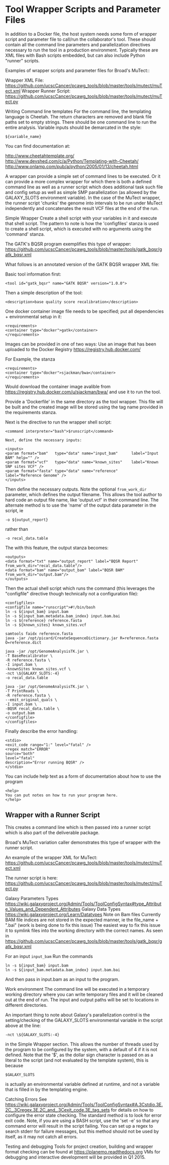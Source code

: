 

Tool Wrapper Scripts and Parameter Files
========================================


In addition to a Docker file, the host system needs some form of wrapper script and parameter file to call/run the collaborator's tool.  These should contain all the command line parameters and parallelization directives necessary to run the tool in a production environment.  Typically these are XML files with Bash scripts embedded, but can also include Python "runner" scripts.

Examples of wrapper scripts and parameter files for Broad's MuTect::

Wrapper XML File:
https://github.com/ucscCancer/pcawg_tools/blob/master/tools/mutect/muTect.xml
Wrapper Runner Script:
https://github.com/ucscCancer/pcawg_tools/blob/master/tools/mutect/muTect.py


Writing Command line templates
For the command line, the templating language is Cheetah. The return characters are removed and blank file paths set to empty strings. There should be one command line to run the entire analysis. Variable inputs should be demarcated in the style:
```
${variable_name}
```

You can find documentation at:

http://www.cheetahtemplate.org/
http://www.devshed.com/c/a/Python/Templating-with-Cheetah/
http://www.onlamp.com/pub/a/python/2005/01/13/cheetah.html

A wrapper can provide a simple set of command lines to be executed. Or it can provide a more complex wrapper for which there is both a defined command line as well as a runner script which does additional task such file and config setup as well as simple SMP parallelization (as allowed by the GALAXY_SLOTS environment variable).  In the case of the MuTect wrapper, the runner script 'chunks' the genome into intervals to be run under MuTect independently and concatenates the result VCF files at the end of the run.

Simple Wrapper
Create a shell script with your variables in it and execute that shell script. The pattern to note is how the 'configfiles' stanza is used to create a shell script, which is executed with no arguments using the 'command' stanza.

The GATK's BQSR program exemplifies this type of wrapper:
https://github.com/ucscCancer/pcawg_tools/blob/master/tools/gatk_bqsr/gatk_bqsr.xml

What follows is an annotated version of the GATK BQSR wrapper XML file:

Basic tool information first:
```
<tool id="gatk_bqsr" name="GATK BQSR" version="1.0.0">
```
Then a simple description of the tool:
```
<description>base quality score recalibration</description>
```
One docker container image file needs to be specified; put all dependencies + environmental setup in it:
```
<requirements>
<container type="docker">gatk</container>
</requirements>
```

Images can be provided in one of two ways:
Use an image that has been uploaded to the Docker Registry https://registry.hub.docker.com/

For Example, the stanza
```
<requirements>
<container type="docker">sjackman/bwa</container>
</requirements>
```
Would download the container image avalible from https://registry.hub.docker.com/u/sjackman/bwa/ and use it to run the tool.


Provide a 'Dockerfile' in the same directory as the tool wrapper.  This file will be built and the created image will be stored using the tag name provided in the requirements stanza.


Next is the directive to run the wrapper shell script:
```
<command interpreter="bash">$runscript</command>

Next, define the necessary inputs:

<inputs>
<param format="bam"   type="data" name="input_bam"      label="Input BAM" help="" />
<param format="vcf"   type="data" name="known_sites"    label="Known SNP sites VCF" />
<param format="fasta" type="data" name="reference"      label="Reference Genome" />
</inputs>
```

Then define the necessary outputs. Note the optional `from_work_dir` parameter, which defines the output filename. This allows the tool author to hard code an output file name, like 'output.vcf' in their command line. The alternate method is to use the 'name' of the output data parameter in the script, ie
```
-o ${output_report}
```
rather than
```
-o recal_data.table
```

The with this feature, the output stanza becomes:
```
<outputs>
<data format="txt" name="output_report" label="BQSR Report" from_work_dir="recal_data.table"/>
<data format="bam" name="output_bam" label="BQSR BAM" from_work_dir="output.bam"/>
</outputs>
```

Then the actual shell script which runs the command (this leverages the "configfile" directive though technically not a configuration file):

```
<configfiles>
<configfile name="runscript">#!/bin/bash
ln -s ${input_bam} input.bam
ln -s ${input_bam.metadata.bam_index} input.bam.bai
ln -s ${reference} reference.fasta
ln -s ${known_sites} known_sites.vcf

samtools faidx reference.fasta
java -jar /opt/picard/CreateSequenceDictionary.jar R=reference.fasta O=reference.dict

java -jar /opt/GenomeAnalysisTK.jar \
-T BaseRecalibrator \
-R reference.fasta \
-I input.bam \
-knownSites known_sites.vcf \
-nct \${GALAXY_SLOTS:-4}
-o recal_data.table

java -jar /opt/GenomeAnalysisTK.jar \
-T PrintReads \
-R reference.fasta \
--emit_original_quals \
-I input.bam \
-BQSR recal_data.table \
-o output.bam
</configfile>
</configfiles>
```
Finally describe the error handling:
```
<stdio>
<exit_code range="1:" level="fatal" />
<regex match="ERROR"
source="both"
level="fatal"
description="Error running BQSR" />
</stdio>
```
You can include help text as a form of documentation about how to use the program
```
<help>
You can put notes on how to run your program here.
</help>
```

Wrapper with a Runner Script
----------------------------

This creates a command line which is then passed into a runner script which is also part of the deliverable package.

Broad's MuTect variation caller demonstrates this type of wrapper with the runner script.

An example of the wrapper XML for MuTect:
https://github.com/ucscCancer/pcawg_tools/blob/master/tools/mutect/muTect.xml

The runner script is here:
https://github.com/ucscCancer/pcawg_tools/blob/master/tools/mutect/muTect.py

Galaxy Parameters Types
https://wiki.galaxyproject.org/Admin/Tools/ToolConfigSyntax#type_Attribute_Values_and_Dependent_Attributes
Galaxy Data Types
https://wiki.galaxyproject.org/Learn/Datatypes
Note on Bam files
Currently BAM file indices are not stored in the expected manner, ie the file_name + ".bai" (work is being done to fix this issue)
The easiest way to fix this issue it to symlink files into the working directory with the correct names. As seen in https://github.com/ucscCancer/pcawg_tools/blob/master/tools/gatk_bqsr/gatk_bqsr.xml

For an input `input_bam`
Run the commands
```
ln -s ${input_bam} input.bam
ln -s ${input_bam.metadata.bam_index} input.bam.bai
```
And then pass in input.bam as an input to the program.


Work environment
The command line will be executed in a temporary working directory where you can write temporary files and it will be cleaned out at the end of run. The input and output paths will be set to locations in different directories.

An important thing to note about Galaxy's parallelization control is the setting/checking of the GALAXY_SLOTS environmental variable in the script above at the line:
```
-nct \${GALAXY_SLOTS:-4}
```
in the Simple Wrapper section.  This allows the number of threads used by the program to be configured by the system, with a default of 4 if it is not defined. Note that the '\$', as the dollar sign character is passed on as a literal to the script (and not evaluated by the template system), this is because
```
$GALAXY_SLOTS
```
is actually an environmental variable defined at runtime, and not a variable that is filled in by the templating engine.

Catching Errors
See https://wiki.galaxyproject.org/Admin/Tools/ToolConfigSyntax#A.3Cstdio.3E.2C_.3Cregex.3E.2C_and_.3Cexit_code.3E_tag_sets for details on how to configure the error state checking. The standard method is to look for error exit code. Note, if you are using a BASH script, use the 'set -e' so that any command error will result in the script failing. You can set up a regex to search stderr for failure messages, but this method should not be used by itself, as it may not catch all errors.

Testing and debugging
Tools for project creation, building and wrapper format checking can be found at https://planemo.readthedocs.org
VMs for debugging and interactive development will be provided in Q1 2015.
